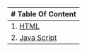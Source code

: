 | # Table Of Content |
| ----------- |
| 1. [HTML](https://oqlaalrefai.github.io/ReadingNote201/read1) |
| 2. [Java Script](https://oqlaalrefai.github.io/ReadingNote201/read2) |
